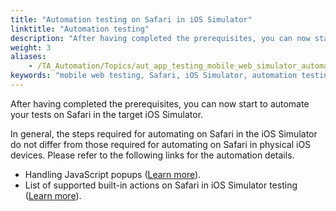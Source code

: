 ```yaml
--- 
title: "Automation testing on Safari in iOS Simulator"
linktitle: "Automation testing"
description: "After having completed the prerequisites, you can now start to automate your tests on Safari in the target iOS Simulator."
weight: 3
aliases: 
    - /TA_Automation/Topics/aut_app_testing_mobile_web_simulator_automation.html
keywords: "mobile web testing, Safari, iOS Simulator, automation testing, Safari testing, iOS Simulator, automation testing"
---
```


After having completed the prerequisites, you can now start to automate your tests on Safari in the target iOS Simulator.

In general, the steps required for automating on Safari in the iOS Simulator do not differ from those required for automating on Safari in physical iOS devices. Please refer to the following links for the automation details.

-   Handling JavaScript popups \([Learn more](/automation-guide/application-testing/mobile-testing/testing-mobile-web-applications/testing-safari-on-ios/handling-javascript-popups)\).
-   List of supported built-in actions on Safari in iOS Simulator testing \([Learn more](/automation-guide/application-testing/mobile-testing/testing-mobile-web-applications/testing-safari-on-ios/supported-safari-ios-actions)\).



